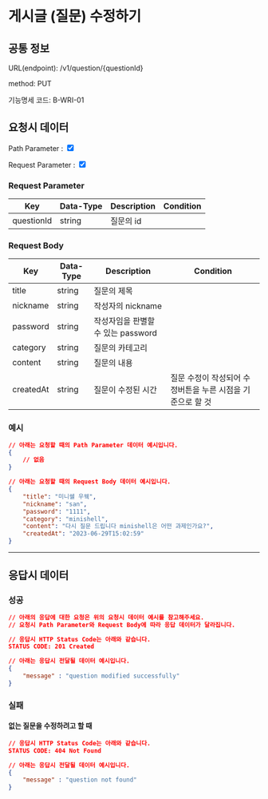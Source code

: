 # 게시글 (질문) 수정하기

## 공통 정보


<!-- 요청 시 URL 입니다. Root url에 대해서는 제외하고 서술합니다. -->
URL(endpoint): /v1/question/{questionId}

<!-- 요청 시 method 입니다. HTTP method를 기준으로 합니다. -->
method: PUT

<!-- 요청 시 기능명세 코드 입니다. HTTP method를 기준으로 합니다. -->
기능명세 코드: B-WRI-01

## 요청시 데이터

<!-- 요청시에 Path Parameter 혹은 Request Parameter가 필요한 지에 대해 체크합니다. -->
<!-- 만약 해당되는 데이터가 없다면 표를 비워주세요. 제목을 포함한 항목을 지우시면 안됩니다.-->
Path Parameter : <input type="checkbox" value="Path Parameter" checked>

Request Parameter : <input type="checkbox" value="Request Parameter" checked>

### Request Parameter

<!-- 요청 시 데이터에 대해 명시하는 테이블입니다. -->
<!-- Key, Data-Type, Description, Condition 순으로 작성해주세요. -->
<!-- Key는 요청 시 데이터의 Key를,
    Data-Type은 요청 시 데이터의 Data-Type을,
    Description은 요청 시 데이터의 설명을,
    Condition은 요청 시 데이터의 조건을 명시해주세요. -->
| Key | Data-Type | Description | Condition |
| --- | --- | --- | --- |
| questionId | string | 질문의 id | |

### Request Body 

<!-- 요청 시 데이터에 대해 명시하는 테이블입니다. -->
<!-- Key, Data-Type, Description, Condition 순으로 작성해주세요. -->
<!-- Key는 요청 시 데이터의 Key를,
    Data-Type은 요청 시 데이터의 Data-Type을,
    Description은 요청 시 데이터의 설명을,
    Condition은 요청 시 데이터의 조건을 명시해주세요. -->
| Key | Data-Type | Description | Condition |
| --- | --- | --- | --- |
| title | string | 질문의 제목 | |
| nickname | string | 작성자의 nickname | |
| password | string | 작성자임을 판별할 수 있는 password | |
| category | string | 질문의 카테고리 | |
| content | string | 질문의 내용 | |
| createdAt | string | 질문이 수정된 시간 | 질문 수정이 작성되어 수정버튼을 누른 시점을 기준으로 할 것 |


### 예시

```json
// 아래는 요청할 때의 Path Parameter 데이터 예시입니다.
{
    // 없음
}

// 아래는 요청할 때의 Request Body 데이터 예시입니다.
{
	"title": "미니쉘 우웩",
	"nickname": "san", 
	"password": "1111", 
	"category": "minishell",
	"content": "다시 질문 드립니다 minishell은 어떤 과제인가요?",
	"createdAt": "2023-06-29T15:02:59"
}
```

***

## 응답시 데이터

### 성공

```json
// 아래의 응답에 대한 요청은 위의 요청시 데이터 예시를 참고해주세요.
// 요청시 Path Parameter와 Request Body에 따라 응답 데이터가 달라집니다.

// 응답시 HTTP Status Code는 아래와 같습니다.
STATUS CODE: 201 Created

// 아래는 응답시 전달될 데이터 예시입니다.
{
    "message" : "question modified successfully"
}
```

### 실패

#### 없는 질문을 수정하려고 할 때
<!-- 실패시에는 어떻게 해서 실패한 코드인지 반드시 실패 사유를 적어주세요. -->

```json
// 응답시 HTTP Status Code는 아래와 같습니다.
STATUS CODE: 404 Not Found

// 아래는 응답시 전달될 데이터 예시입니다.
{
    "message" : "question not found"
}
```
<!-- 실패 사유가 여러가지 존재하여서 2개 이상의 실패 응답을 정의할 때에는 복수의 ### [실패사유] 탭을 만들어 주세요.-->